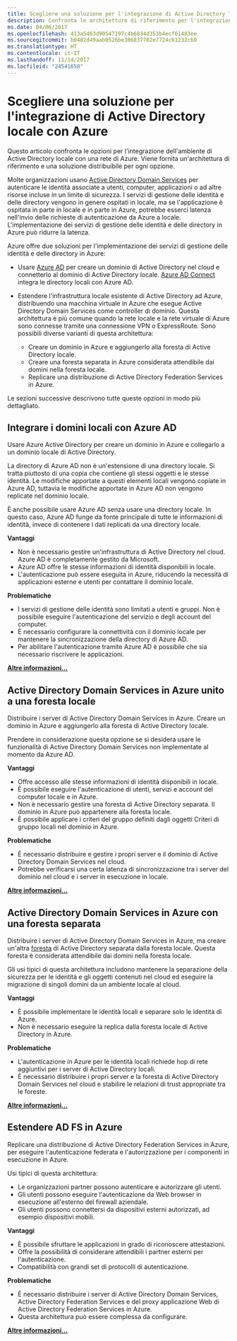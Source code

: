 ```yaml
---
title: Scegliere una soluzione per l'integrazione di Active Directory locale con Azure.
description: Confronta le architetture di riferimento per l'integrazione di Active Directory locale con Azure.
ms.date: 04/06/2017
ms.openlocfilehash: 413a5463d90547197c4b6834d353b4ecf61483ee
ms.sourcegitcommit: b0482d49aab0526be386837702e7724c61232c60
ms.translationtype: HT
ms.contentlocale: it-IT
ms.lasthandoff: 11/14/2017
ms.locfileid: "24541658"
---
```

# <a name="choose-a-solution-for-integrating-on-premises-active-directory-with-azure"></a>Scegliere una soluzione per l'integrazione di Active Directory locale con Azure

Questo articolo confronta le opzioni per l'integrazione dell'ambiente di Active Directory locale con una rete di Azure. Viene fornita un'architettura di riferimento e una soluzione distribuibile per ogni opzione.

Molte organizzazioni usano [Active Directory Domain Services][active-directory-domain-services] per autenticare le identità associate a utenti, computer, applicazioni o ad altre risorse incluse in un limite di sicurezza. I servizi di gestione delle identità e delle directory vengono in genere ospitati in locale, ma se l'applicazione è ospitata in parte in locale e in parte in Azure, potrebbe esserci latenza nell'invio delle richieste di autenticazione da Azure a locale. L'implementazione dei servizi di gestione delle identità e delle directory in Azure può ridurre la latenza.

Azure offre due soluzioni per l'implementazione dei servizi di gestione delle identità e delle directory in Azure: 

* Usare [Azure AD][azure-active-directory] per creare un dominio di Active Directory nel cloud e connetterlo al dominio di Active Directory locale. [Azure AD Connect][azure-ad-connect] integra le directory locali con Azure AD.

* Estendere l'infrastruttura locale esistente di Active Directory ad Azure, distribuendo una macchina virtuale in Azure che esegue Active Directory Domain Services come controller di dominio. Questa architettura è più comune quando la rete locale e la rete virtuale di Azure sono connesse tramite una connessione VPN o ExpressRoute. Sono possibili diverse varianti di questa architettura: 

    - Creare un dominio in Azure e aggiungerlo alla foresta di Active Directory locale.
    - Creare una foresta separata in Azure considerata attendibile dai domini nella foresta locale.
    - Replicare una distribuzione di Active Directory Federation Services in Azure. 

Le sezioni successive descrivono tutte queste opzioni in modo più dettagliato.

## <a name="integrate-your-on-premises-domains-with-azure-ad"></a>Integrare i domini locali con Azure AD

Usare Azure Active Directory per creare un dominio in Azure e collegarlo a un dominio locale di Active Directory. 

La directory di Azure AD non è un'estensione di una directory locale. Si tratta piuttosto di una copia che contiene gli stessi oggetti e le stesse identità. Le modifiche apportate a questi elementi locali vengono copiate in Azure AD, tuttavia le modifiche apportate in Azure AD non vengono replicate nel dominio locale.

È anche possibile usare Azure AD senza usare una directory locale. In questo caso, Azure AD funge da fonte principale di tutte le informazioni di identità, invece di contenere i dati replicati da una directory locale.


**Vantaggi**

* Non è necessario gestire un'infrastruttura di Active Directory nel cloud. Azure AD è completamente gestito da Microsoft.
* Azure AD offre le stesse informazioni di identità disponibili in locale.
* L'autenticazione può essere eseguita in Azure, riducendo la necessità di applicazioni esterne e utenti per contattare il dominio locale.

**Problematiche**

* I servizi di gestione delle identità sono limitati a utenti e gruppi. Non è possibile eseguire l'autenticazione del servizio e degli account del computer.
* È necessario configurare la connettività con il dominio locale per mantenere la sincronizzazione della directory di Azure AD. 
* Per abilitare l'autenticazione tramite Azure AD è possibile che sia necessario riscrivere le applicazioni.

**[Altre informazioni...][aad]**

## <a name="ad-ds-in-azure-joined-to-an-on-premises-forest"></a>Active Directory Domain Services in Azure unito a una foresta locale

Distribuire i server di Active Directory Domain Services in Azure. Creare un dominio in Azure e aggiungerlo alla foresta di Active Directory locale. 

Prendere in considerazione questa opzione se si desidera usare le funzionalità di Active Directory Domain Services non implementate al momento da Azure AD. 

**Vantaggi**

* Offre accesso alle stesse informazioni di identità disponibili in locale.
* È possibile eseguire l'autenticazione di utenti, servizi e account del computer locale e in Azure.
* Non è necessario gestire una foresta di Active Directory separata. Il dominio in Azure può appartenere alla foresta locale.
* È possibile applicare i criteri del gruppo definiti dagli oggetti Criteri di gruppo locali nel dominio in Azure.

**Problematiche**

* È necessario distribuire e gestire i propri server e il dominio di Active Directory Domain Services nel cloud.
* Potrebbe verificarsi una certa latenza di sincronizzazione tra i server del dominio nel cloud e i server in esecuzione in locale.

**[Altre informazioni...][ad-ds]**

## <a name="ad-ds-in-azure-with-a-separate-forest"></a>Active Directory Domain Services in Azure con una foresta separata

Distribuire i server di Active Directory Domain Services in Azure, ma creare un'altra [foresta][ad-forest-defn] di Active Directory separata dalla foresta locale. Questa foresta è considerata attendibile dai domini nella foresta locale.

Gli usi tipici di questa architettura includono mantenere la separazione della sicurezza per le identità e gli oggetti contenuti nel cloud ed eseguire la migrazione di singoli domini da un ambiente locale al cloud.

**Vantaggi**

* È possibile implementare le identità locali e separare solo le identità di Azure.
* Non è necessario eseguire la replica dalla foresta locale di Active Directory in Azure.

**Problematiche**

* L'autenticazione in Azure per le identità locali richiede hop di rete aggiuntivi per i server di Active Directory locali.
* È necessario distribuire i propri server e la foresta di Active Directory Domain Services nel cloud e stabilire le relazioni di trust appropriate tra le foreste.

**[Altre informazioni...][ad-ds-forest]**

## <a name="extend-ad-fs-to-azure"></a>Estendere AD FS in Azure

Replicare una distribuzione di Active Directory Federation Services in Azure, per eseguire l'autenticazione federata e l'autorizzazione per i componenti in esecuzione in Azure. 

Usi tipici di questa architettura:

* Le organizzazioni partner possono autenticare e autorizzare gli utenti.
* Gli utenti possono eseguire l'autenticazione da Web browser in esecuzione all'esterno del firewall aziendale.
* Gli utenti possono connettersi da dispositivi esterni autorizzati, ad esempio dispositivi mobili. 

**Vantaggi**

* È possibile sfruttare le applicazioni in grado di riconoscere attestazioni.
* Offre la possibilità di considerare attendibili i partner esterni per l'autenticazione.
* Compatibilità con grandi set di protocolli di autenticazione.

**Problematiche**

* È necessario distribuire i server di Active Directory Domain Services, Active Directory Federation Services e del proxy applicazione Web di Active Directory Federation Services in Azure.
* Questa architettura può essere complessa da configurare.

**[Altre informazioni...][adfs]**

<!-- links -->

[aad]: ./azure-ad.md
[ad-ds]: ./adds-extend-domain.md
[ad-ds-forest]: ./adds-forest.md
[ad-forest-defn]: https://msdn.microsoft.com/library/ms676906.aspx
[adfs]: ./adfs.md

[active-directory-domain-services]: https://technet.microsoft.com/library/dd448614.aspx
[azure-active-directory]: /azure/active-directory-domain-services/active-directory-ds-overview
[azure-ad-connect]: /azure/active-directory/active-directory-aadconnect
